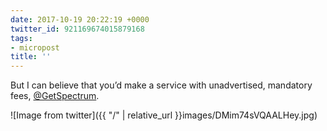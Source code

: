 ```yaml
---
date: 2017-10-19 20:22:19 +0000
twitter_id: 921169674015879168
tags:
- micropost
title: ''
---
```


But I can believe that you’d make a service with unadvertised, mandatory fees, [@GetSpectrum](https://twitter.com/GetSpectrum).

![Image from twitter]({{ "/" | relative_url  }}images/DMim74sVQAALHey.jpg)
